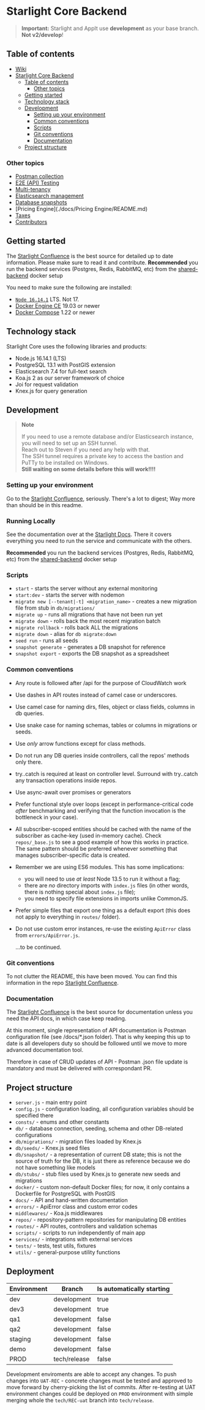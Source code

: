# Starlight Core Backend

> **Important:** Starlight and AppIt use **development** as your base branch. **Not v2/develop**!

## Table of contents

- [Wiki](https://github.com/Starlightpro/starlight-docs/wiki/)
- [Starlight Core Backend](#starlight-core-backend)
  - [Table of contents](#table-of-contents)
    - [Other topics](#other-topics)
  - [Getting started](#getting-started)
  - [Technology stack](#technology-stack)
  - [Development](#development)
    - [Setting up your environment](#setting-up-your-environment)
    - [Common conventions](#common-conventions)
    - [Scripts](#scripts)
    - [Git conventions](#git-conventions)
    - [Documentation](#documentation)
  - [Project structure](#project-structure)

### Other topics

- [Postman collection]('./docs/StarlightCoreService.postman_collection.json)
- [E2E (API) Testing](./docs/e2e-testing.md)
- [Multi-tenancy](./docs/multi-tenancy.md)
- [Elasticsearch management](./services/elasticsearch/README.md)
- [Database snapshots](./db/snapshot/README.md)
- [Pricing Engine](./docs/Pricing Engine/README.md)
- [Taxes](./docs/Taxes/README.md)
- [Contributors](./docs/Contributors.md)

## Getting started

The [Starlight Confluence](https://starlightpro.atlassian.net/wiki/spaces/DEV/overview) is the best source for detailed up to date information. Please make sure to read it and contribute. **Recommended** you run the backend services (Postgres, Redis, RabbitMQ, etc) from the [shared-backend](https://github.com/Starlightpro/starlight-shared-backend) docker setup

You need to make sure the following are installed:

- [`Node 16.14.1`](https://nodejs.org/en/) LTS. Not 17.
- [Docker Engine CE](https://docs.docker.com/engine/install/#server) 19.03 or newer
- [Docker Compose](https://docs.docker.com/compose/install/) 1.22 or newer

## Technology stack

Starlight Core uses the following libraries and products:

- Node.js 16.14.1 (LTS)
- PostgreSQL 13.1 with PostGIS extension
- Elasticsearch 7.4 for full-text search
- Koa.js 2 as our server framework of choice
- Joi for request validation
- Knex.js for query generation

## Development

> **Note**
>
> If you need to use a remote database and/or Elasticsearch instance, you will need to set up an SSH tunnel.  
> Reach out to Steven if you need any help with that.  
> The SSH tunnel requires a private key to access the bastion and PuTTy to be installed on Windows.  
> **Still waiting on some details before this will work!!!!**

### Setting up your environment

Go to the [Starlight Confluence](https://starlightpro.atlassian.net/wiki/spaces/DEV/overview), seriously. There's a lot to digest; Way more than should be in this readme.

### Running Locally

See the documentation over at the [Starlight Docs](https://starlightpro.atlassian.net/wiki/spaces/DEV/pages/2072543233/Running+the+Hauling+Backend). There it covers everything you need to run the service and communicate with the others.

**Recommended** you run the backend services (Postgres, Redis, RabbitMQ, etc) from the [shared-backend](https://github.com/Starlightpro/starlight-shared-backend) docker setup

### Scripts

- `start` - starts the server without any external monitoring
- `start:dev` - starts the server with nodemon
- `migrate new [--tenant|-t] <migration_name>` - creates a new migration file from stub in `db/migrations/`
- `migrate up` - runs all migrations that have not been run yet
- `migrate down` - rolls back the most recent migration batch
- `migrate rollback` - rolls back ALL the migrations
- `migrate down` - alias for `db migrate:down`
- `seed run` - runs all seeds
- `snapshot generate` - generates a DB snapshot for reference
- `snapshot export` - exports the DB snapshot as a spreadsheet

### Common conventions

- Any route is followed after /api for the purpose of CloudWatch work
- Use dashes in API routes instead of camel case or underscores.
- Use camel case for naming dirs, files, object or class fields, columns in db queries.
- Use snake case for naming schemas, tables or columns in migrations or seeds.
- Use _only_ arrow functions except for class methods.
- Do not run any DB queries inside controllers, call the repos' methods only there.
- try..catch is required at least on controller level. Surround with try..catch any transaction operations inside repos.
- Use async-await over promises or generators
- Prefer functional style over loops (except in performance-critical code _after_ benchmarking and verifying that
  the function invocation is the bottleneck in your case).
- All subscriber-scoped entities should be cached with the name of the subscriber as cache-key (used in-memory cache).
  Check `repos/_base.js` to see a good example of how this works in practice.
  The same pattern should be preferred whenever something that manages subscriber-specific data is created.
- Remember we are using ES6 modules. This has some implications:

  - you will need to use _at least_ Node 13.5 to run it without a flag;
  - there are _no_ directory imports with `index.js` files (in other words, there is nothing special about `index.js` file);
  - you need to specify file extensions in imports unlike CommonJS.

- Prefer simple files that export one thing as a default export (this does not apply to everything in `routes/` folder).
- Do not use custom error instances, re-use the existing `ApiError` class from `errors/ApiError.js`.

  ...to be continued.

### Git conventions

To not clutter the README, this have been moved. You can find this information in the repo [Starlight Confluence](https://starlightpro.atlassian.net/wiki/spaces/DEV/overview).

### Documentation

The [Starlight Confluence](https://starlightpro.atlassian.net/wiki/spaces/DEV/overview) is the best source for documentation unless you need the API docs, in which case keep reading.

At this moment, single representation of API documentation is Postman configuration file (see /docs/\*.json folder). That is why keeping this up to date is all developers duty so should be followed until we move to more advanced documentation tool.

Therefore in case of CRUD updates of API - Postman .json file update is mandatory and must be delivered with correspondant PR.

## Project structure

- `server.js` - main entry point
- `config.js` - configuration loading, all configuration variables should be specified there
- `consts/` - enums and other constants
- `db/` - database connection, seeding, schema and other DB-related configurations
- `db/migrations/` - migration files loaded by Knex.js
- `db/seeds/` - Knex.js seed files
- `db/snapshot/` - a representation of current DB state; this is not the source of truth for the DB,
  it is just there as reference because we do not have something like models
- `db/stubs/` - stub files used by Knex.js to generate new seeds and migrations
- `docker/` - custom non-default Docker files; for now, it only contains a Dockerfile for PostgreSQL with PostGIS
- `docs/` - API and hand-written documentation
- `errors/` - ApiError class and custom error codes
- `middlewares/` - Koa.js middlewares
- `repos/` - repository-pattern repositories for manipulating DB entities
- `routes/` - API routes, controllers and validation schemas
- `scripts/` - scripts to run independently of main app
- `services/` - integrations with external services
- `tests/` - tests, test utils, fixtures
- `utils/` - general-purpose utility functions

## Deployment

| Environment | Branch       | Is automatically starting |
| ----------- | ------------ | ------------------------- |
| dev         | development  | true                      |
| dev3        | development  | true                      |
| qa1         | development  | false                     |
| qa2         | development  | false                     |
| staging     | development  | false                     |
| demo        | development  | false                     |
| PROD        | tech/release | false                     |

Development enviroments are able to accept any changes. To push changes into `UAT-REC` - concrete changes must be tested and approved to move forward by cherry-picking the list of commits. After re-testing at UAT environment changes could be deployed on `PROD` environment with simple merging whole the `tech/REC-uat` branch into `tech/release`.
